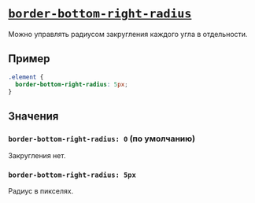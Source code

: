 # [`border-bottom-right-radius`](../index.md)

Можно управлять радиусом закругления каждого угла в отдельности.

## Пример

```css
.element {
  border-bottom-right-radius: 5px;
}
```

## Значения

### `border-bottom-right-radius: 0` (по умолчанию)

Закругления нет.

### `border-bottom-right-radius: 5px`

Радиус в пикселях.
